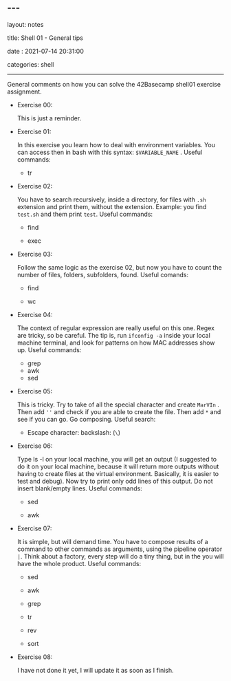## ---

layout: notes

title: Shell 01 - General tips

date : 2021-07-14 20:31:00

categories: shell

---

General comments on how you can solve the 42Basecamp shell01 exercise assignment.

- Exercise 00:
  
  This is just a reminder.

- Exercise 01:
  
  In this exercise you learn how to deal with environment variables. You can access then in bash with this syntax: ```$VARIABLE_NAME``` . Useful commands:
  
  - tr

- Exercise 02:
  
  You have to search recursively, inside a directory, for files with ```.sh``` extension and print them, without the extension. Example: you find ```test.sh``` and them print ```test```. Useful commands:
  
  - find
  
  - exec

- Exercise 03:
  
  Follow the same logic as the exercise 02, but now you have to count the number of files, folders, subfolders, found. Useful comands:
  
  - find
  
  - wc

- Exercise 04:
  
  The context of regular expression are really useful on this one. Regex are tricky, so be careful. The tip is, run ```ifconfig -a``` inside your local machine terminal, and look for patterns on how MAC addresses show up. Useful commands:
  
  - grep
  - awk
  - sed

- Exercise 05:
  
  This is tricky. Try to take of all the special character and create ```MarVIn``` . Then add ``` '' ``` and check if you are able to create the file. Then add ```*``` and see if you can go. Go composing. Useful search:
  
  - Escape character: backslash: (```\```)

- Exercise 06:
  
  Type ls -l on your local machine, you will get an output (I suggested to do it on your local machine, because it will return more outputs without having to create files at the virtual environment. Basically, it is easier to test and debug). Now try to print only odd lines of this output. Do not insert blank/empty lines. Useful commands:
  
  - sed
  
  - awk

- Exercise 07:
  
  It is simple, but will demand time. You have to compose results of a command to other commands as arguments, using the pipeline operator ```|```. Think about a factory, every step will do a tiny thing, but in the you will have the whole product. Useful commands:
  
  - sed
  
  - awk
  
  - grep
  
  - tr
  
  - rev
  
  - sort

- Exercise 08:
  
  I have not done it yet, I will update it as soon as I finish.

